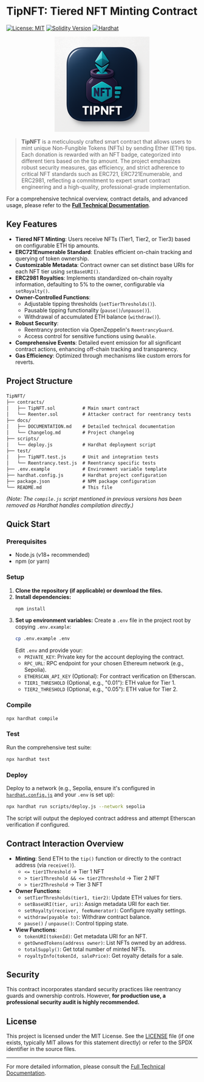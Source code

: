 # TipNFT: Tiered NFT Minting Contract

[![License: MIT](https://img.shields.io/badge/License-MIT-yellow.svg)](https://opensource.org/licenses/MIT)
[![Solidity Version](https://img.shields.io/badge/solidity-%5E0.8.20-blue)](https://soliditylang.org/)
[![Hardhat](https://hardhat.org/hardhat-plugin-badges/badge.svg)](https://hardhat.org)

<div align="center" style="background: transparent;">
  <img src="logo/tipnft_256x256.png" alt="TipNFT Logo" width="250" style="background: transparent;"/>
</div>

> **TipNFT** is a meticulously crafted smart contract that allows users to mint unique Non-Fungible Tokens (NFTs) by sending Ether (ETH) tips. Each donation is rewarded with an NFT badge, categorized into different tiers based on the tip amount. The project emphasizes robust security measures, gas efficiency, and strict adherence to critical NFT standards such as ERC721, ERC721Enumerable, and ERC2981, reflecting a commitment to expert smart contract engineering and a high-quality, professional-grade implementation.

For a comprehensive technical overview, contract details, and advanced usage, please refer to the **[Full Technical Documentation](./docs/DOCUMENTATION.md)**.

## Key Features

-   **Tiered NFT Minting**: Users receive NFTs (Tier1, Tier2, or Tier3) based on configurable ETH tip amounts.
-   **ERC721Enumerable Standard**: Enables efficient on-chain tracking and querying of token ownership.
-   **Customizable Metadata**: Contract owner can set distinct base URIs for each NFT tier using `setBaseURI()`.
-   **ERC2981 Royalties**: Implements standardized on-chain royalty information, defaulting to 5% to the owner, configurable via `setRoyalty()`.
-   **Owner-Controlled Functions**:
    -   Adjustable tipping thresholds (`setTierThresholds()`).
    -   Pausable tipping functionality (`pause()`/`unpause()`).
    -   Withdrawal of accumulated ETH balance (`withdraw()`).
-   **Robust Security**:
    -   Reentrancy protection via OpenZeppelin's `ReentrancyGuard`.
    -   Access control for sensitive functions using `Ownable`.
-   **Comprehensive Events**: Detailed event emission for all significant contract actions, enhancing off-chain tracking and transparency.
-   **Gas Efficiency**: Optimized through mechanisms like custom errors for reverts.

## Project Structure

```
TipNFT/
├── contracts/
│   ├── TipNFT.sol          # Main smart contract
│   └── Reenter.sol         # Attacker contract for reentrancy tests
├── docs/
│   ├── DOCUMENTATION.md    # Detailed technical documentation
│   └── Changelog.md        # Project changelog
├── scripts/
│   └── deploy.js           # Hardhat deployment script
├── test/
│   ├── TipNFT.test.js      # Unit and integration tests
│   └── Reentrancy.test.js  # Reentrancy specific tests
├── .env.example            # Environment variable template
├── hardhat.config.js       # Hardhat project configuration
├── package.json            # NPM package configuration
└── README.md               # This file
```
*(Note: The `compile.js` script mentioned in previous versions has been removed as Hardhat handles compilation directly.)*

## Quick Start

### Prerequisites
-   Node.js (v18+ recommended)
-   npm (or yarn)

### Setup
1.  **Clone the repository (if applicable) or download the files.**
2.  **Install dependencies:**
    ```bash
    npm install
    ```
3.  **Set up environment variables:**
    Create a `.env` file in the project root by copying `.env.example`:
    ```bash
    cp .env.example .env
    ```
    Edit `.env` and provide your:
    -   `PRIVATE_KEY`: Private key for the account deploying the contract.
    -   `RPC_URL`: RPC endpoint for your chosen Ethereum network (e.g., Sepolia).
    -   `ETHERSCAN_API_KEY` (Optional): For contract verification on Etherscan.
    -   `TIER1_THRESHOLD` (Optional, e.g., "0.01"): ETH value for Tier 1.
    -   `TIER2_THRESHOLD` (Optional, e.g., "0.05"): ETH value for Tier 2.

### Compile
```bash
npx hardhat compile
```

### Test
Run the comprehensive test suite:
```bash
npx hardhat test
```

### Deploy
Deploy to a network (e.g., Sepolia, ensure it's configured in [`hardhat.config.js`](TipNFT/hardhat.config.js:0) and your `.env` is set up):
```bash
npx hardhat run scripts/deploy.js --network sepolia
```
The script will output the deployed contract address and attempt Etherscan verification if configured.

## Contract Interaction Overview

-   **Minting**: Send ETH to the `tip()` function or directly to the contract address (via `receive()`).
    -   `<= tier1Threshold` -> Tier 1 NFT
    -   `> tier1Threshold && <= tier2Threshold` -> Tier 2 NFT
    -   `> tier2Threshold` -> Tier 3 NFT
-   **Owner Functions**:
    -   `setTierThresholds(tier1, tier2)`: Update ETH values for tiers.
    -   `setBaseURI(tier, uri)`: Assign metadata URI for each tier.
    -   `setRoyalty(receiver, feeNumerator)`: Configure royalty settings.
    -   `withdraw(payable to)`: Withdraw contract balance.
    -   `pause()` / `unpause()`: Control tipping state.
-   **View Functions**:
    -   `tokenURI(tokenId)`: Get metadata URI for an NFT.
    -   `getOwnedTokens(address owner)`: List NFTs owned by an address.
    -   `totalSupply()`: Get total number of minted NFTs.
    -   `royaltyInfo(tokenId, salePrice)`: Get royalty details for a sale.

## Security
This contract incorporates standard security practices like reentrancy guards and ownership controls. However, **for production use, a professional security audit is highly recommended.**

## License
This project is licensed under the MIT License. See the [LICENSE](LICENSE) file (if one exists, typically MIT allows for this statement directly) or refer to the SPDX identifier in the source files.

---

For more detailed information, please consult the [Full Technical Documentation](docs/DOCUMENTATION.md).
